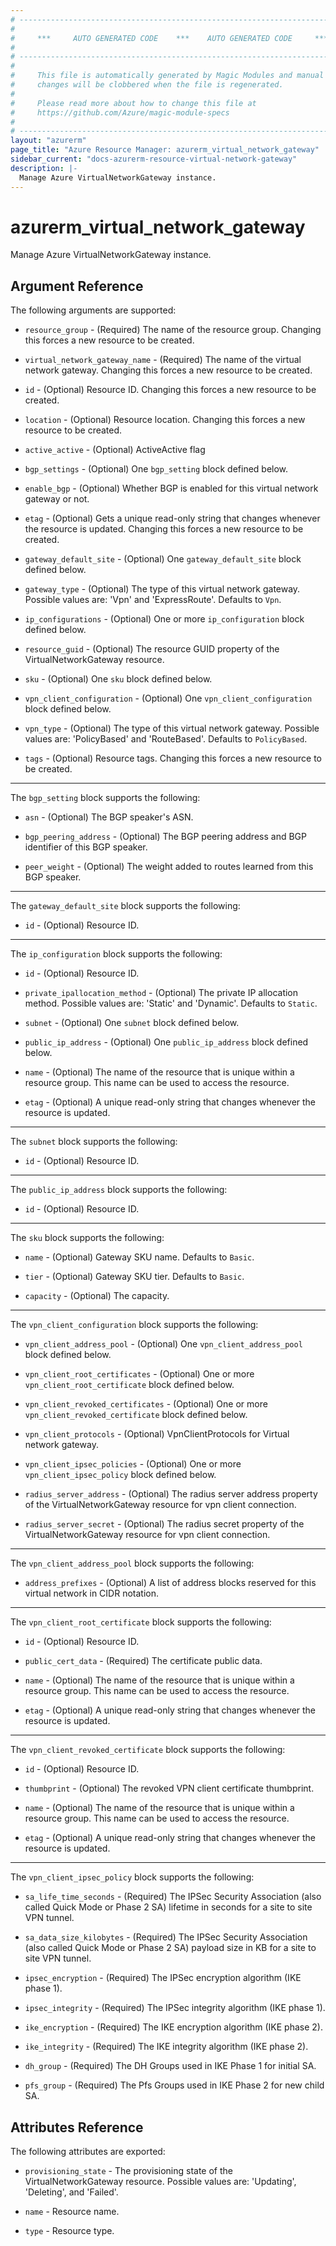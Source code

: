 ```yaml
---
# ----------------------------------------------------------------------------
#
#     ***     AUTO GENERATED CODE    ***    AUTO GENERATED CODE     ***
#
# ----------------------------------------------------------------------------
#
#     This file is automatically generated by Magic Modules and manual
#     changes will be clobbered when the file is regenerated.
#
#     Please read more about how to change this file at
#     https://github.com/Azure/magic-module-specs
#
# ----------------------------------------------------------------------------
layout: "azurerm"
page_title: "Azure Resource Manager: azurerm_virtual_network_gateway"
sidebar_current: "docs-azurerm-resource-virtual-network-gateway"
description: |-
  Manage Azure VirtualNetworkGateway instance.
---
```


# azurerm_virtual_network_gateway

Manage Azure VirtualNetworkGateway instance.


## Argument Reference

The following arguments are supported:

* `resource_group` - (Required) The name of the resource group. Changing this forces a new resource to be created.

* `virtual_network_gateway_name` - (Required) The name of the virtual network gateway. Changing this forces a new resource to be created.

* `id` - (Optional) Resource ID. Changing this forces a new resource to be created.

* `location` - (Optional) Resource location. Changing this forces a new resource to be created.

* `active_active` - (Optional) ActiveActive flag

* `bgp_settings` - (Optional) One `bgp_setting` block defined below.

* `enable_bgp` - (Optional) Whether BGP is enabled for this virtual network gateway or not.

* `etag` - (Optional) Gets a unique read-only string that changes whenever the resource is updated. Changing this forces a new resource to be created.

* `gateway_default_site` - (Optional) One `gateway_default_site` block defined below.

* `gateway_type` - (Optional) The type of this virtual network gateway. Possible values are: 'Vpn' and 'ExpressRoute'. Defaults to `Vpn`.

* `ip_configurations` - (Optional) One or more `ip_configuration` block defined below.

* `resource_guid` - (Optional) The resource GUID property of the VirtualNetworkGateway resource.

* `sku` - (Optional) One `sku` block defined below.

* `vpn_client_configuration` - (Optional) One `vpn_client_configuration` block defined below.

* `vpn_type` - (Optional) The type of this virtual network gateway. Possible values are: 'PolicyBased' and 'RouteBased'. Defaults to `PolicyBased`.

* `tags` - (Optional) Resource tags. Changing this forces a new resource to be created.

---

The `bgp_setting` block supports the following:

* `asn` - (Optional) The BGP speaker's ASN.

* `bgp_peering_address` - (Optional) The BGP peering address and BGP identifier of this BGP speaker.

* `peer_weight` - (Optional) The weight added to routes learned from this BGP speaker.

---

The `gateway_default_site` block supports the following:

* `id` - (Optional) Resource ID.

---

The `ip_configuration` block supports the following:

* `id` - (Optional) Resource ID.

* `private_ipallocation_method` - (Optional) The private IP allocation method. Possible values are: 'Static' and 'Dynamic'. Defaults to `Static`.

* `subnet` - (Optional) One `subnet` block defined below.

* `public_ip_address` - (Optional) One `public_ip_address` block defined below.

* `name` - (Optional) The name of the resource that is unique within a resource group. This name can be used to access the resource.

* `etag` - (Optional) A unique read-only string that changes whenever the resource is updated.


---

The `subnet` block supports the following:

* `id` - (Optional) Resource ID.

---

The `public_ip_address` block supports the following:

* `id` - (Optional) Resource ID.

---

The `sku` block supports the following:

* `name` - (Optional) Gateway SKU name. Defaults to `Basic`.

* `tier` - (Optional) Gateway SKU tier. Defaults to `Basic`.

* `capacity` - (Optional) The capacity.

---

The `vpn_client_configuration` block supports the following:

* `vpn_client_address_pool` - (Optional) One `vpn_client_address_pool` block defined below.

* `vpn_client_root_certificates` - (Optional) One or more `vpn_client_root_certificate` block defined below.

* `vpn_client_revoked_certificates` - (Optional) One or more `vpn_client_revoked_certificate` block defined below.

* `vpn_client_protocols` - (Optional) VpnClientProtocols for Virtual network gateway.

* `vpn_client_ipsec_policies` - (Optional) One or more `vpn_client_ipsec_policy` block defined below.

* `radius_server_address` - (Optional) The radius server address property of the VirtualNetworkGateway resource for vpn client connection.

* `radius_server_secret` - (Optional) The radius secret property of the VirtualNetworkGateway resource for vpn client connection.


---

The `vpn_client_address_pool` block supports the following:

* `address_prefixes` - (Optional) A list of address blocks reserved for this virtual network in CIDR notation.

---

The `vpn_client_root_certificate` block supports the following:

* `id` - (Optional) Resource ID.

* `public_cert_data` - (Required) The certificate public data.

* `name` - (Optional) The name of the resource that is unique within a resource group. This name can be used to access the resource.

* `etag` - (Optional) A unique read-only string that changes whenever the resource is updated.

---

The `vpn_client_revoked_certificate` block supports the following:

* `id` - (Optional) Resource ID.

* `thumbprint` - (Optional) The revoked VPN client certificate thumbprint.

* `name` - (Optional) The name of the resource that is unique within a resource group. This name can be used to access the resource.

* `etag` - (Optional) A unique read-only string that changes whenever the resource is updated.

---

The `vpn_client_ipsec_policy` block supports the following:

* `sa_life_time_seconds` - (Required) The IPSec Security Association (also called Quick Mode or Phase 2 SA) lifetime in seconds for a site to site VPN tunnel.

* `sa_data_size_kilobytes` - (Required) The IPSec Security Association (also called Quick Mode or Phase 2 SA) payload size in KB for a site to site VPN tunnel.

* `ipsec_encryption` - (Required) The IPSec encryption algorithm (IKE phase 1).

* `ipsec_integrity` - (Required) The IPSec integrity algorithm (IKE phase 1).

* `ike_encryption` - (Required) The IKE encryption algorithm (IKE phase 2).

* `ike_integrity` - (Required) The IKE integrity algorithm (IKE phase 2).

* `dh_group` - (Required) The DH Groups used in IKE Phase 1 for initial SA.

* `pfs_group` - (Required) The Pfs Groups used in IKE Phase 2 for new child SA.

## Attributes Reference

The following attributes are exported:

* `provisioning_state` - The provisioning state of the VirtualNetworkGateway resource. Possible values are: 'Updating', 'Deleting', and 'Failed'.

* `name` - Resource name.

* `type` - Resource type.
